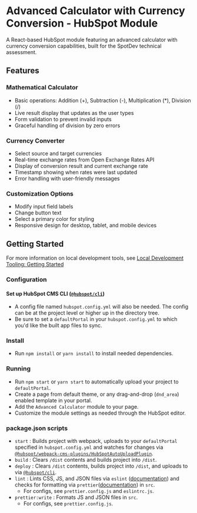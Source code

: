 # Advanced Calculator with Currency Conversion - HubSpot Module

A React-based HubSpot module featuring an advanced calculator with currency conversion capabilities, built for the SpotDev technical assessment.

## Features

### Mathematical Calculator
- Basic operations: Addition (+), Subtraction (-), Multiplication (*), Division (/)
- Live result display that updates as the user types
- Form validation to prevent invalid inputs
- Graceful handling of division by zero errors

### Currency Converter
- Select source and target currencies
- Real-time exchange rates from Open Exchange Rates API
- Display of conversion result and current exchange rate
- Timestamp showing when rates were last updated
- Error handling with user-friendly messages

### Customization Options
- Modify input field labels
- Change button text
- Select a primary color for styling
- Responsive design for desktop, tablet, and mobile devices

## Getting Started

For more information on local development tools, see [Local Development Tooling: Getting Started](https://designers.hubspot.com/docs/tools/local-development)

### Configuration

#### Set up HubSpot CMS CLI ([`@hubspot/cli`](https://www.npmjs.com/package/@hubspot/cli))
- A config file named `hubspot.config.yml` will also be needed.  The config can be at the project level or higher up in the directory tree.
- Be sure to set a `defaultPortal` in your `hubspot.config.yml` to which you'd like the built app files to sync.

### Install
- Run `npm install` or `yarn install` to install needed dependencies.

### Running
- Run `npm start` or `yarn start` to automatically upload your project to `defaultPortal`.
- Create a page from default theme, or any drag-and-drop (`dnd_area`) enabled template in your portal.
- Add the `Advanced Calculator` module to your page.
- Customize the module settings as needed through the HubSpot editor.

### package.json scripts
- `start` : Builds project with webpack, uploads to your `defaultPortal` specified in `hubspot.config.yml` and watches for changes via [`@hubspot/webpack-cms-plugins/HubSpotAutoUploadPlugin`](https://www.npmjs.com/package/@hubspot/webpack-cms-plugins).
- `build` : Clears `/dist` contents and builds project into `/dist`.
- `deploy` : Clears `/dist` contents, builds project into `/dist`, and uploads to via [`@hubspot/cli`](https://www.npmjs.com/package/@hubspot/cli).
- `lint` : Lints CSS, JS, and JSON files via `eslint` ([documentation](https://eslint.org/docs/user-guide/configuring)) and checks for formatting via `prettier`([documentation](https://prettier.io/docs/en/configuration.html)) in `src`.
  - For configs, see `prettier.config.js` and `eslintrc.js`.
- `prettier:write` : Formats JS and JSON files in `src`.
  - For configs, see `prettier.config.js`.
